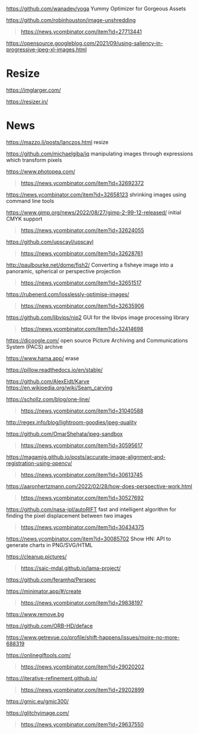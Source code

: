 https://github.com/wanadev/yoga Yummy Optimizer for Gorgeous Assets

https://github.com/robinhouston/image-unshredding
> https://news.ycombinator.com/item?id=27713441

https://opensource.googleblog.com/2021/09/using-saliency-in-progressive-jpeg-xl-images.html

# Resize
https://imglarger.com/

https://resizer.in/

# News
https://mazzo.li/posts/lanczos.html resize

https://github.com/michaelgiba/iq manipulating images through expressions which transform pixels

https://www.photopea.com/
> https://news.ycombinator.com/item?id=32692372

https://news.ycombinator.com/item?id=32658123 shrinking images using command line tools

https://www.gimp.org/news/2022/08/27/gimp-2-99-12-released/ initial CMYK support
> https://news.ycombinator.com/item?id=32624055

https://github.com/upscayl/upscayl
> https://news.ycombinator.com/item?id=32628761

http://paulbourke.net/dome/fish2/ Converting a fisheye image into a panoramic, spherical or perspective projection
> https://news.ycombinator.com/item?id=32651517

https://rubenerd.com/losslessly-optimise-images/
> https://news.ycombinator.com/item?id=32635906

https://github.com/libvips/nip2 GUI for the libvips image processing library
> https://news.ycombinator.com/item?id=32414698

https://dicoogle.com/ open source Picture Archiving and Communications System (PACS) archive

https://www.hama.app/ erase

https://pillow.readthedocs.io/en/stable/

https://github.com/AlexEidt/Karve https://en.wikipedia.org/wiki/Seam_carving

https://schollz.com/blog/one-line/
> https://news.ycombinator.com/item?id=31040588

http://regex.info/blog/lightroom-goodies/jpeg-quality

https://github.com/OmarShehata/jpeg-sandbox
> https://news.ycombinator.com/item?id=30595617

https://magamig.github.io/posts/accurate-image-alignment-and-registration-using-opencv/
> https://news.ycombinator.com/item?id=30613745

https://aaronhertzmann.com/2022/02/28/how-does-perspective-work.html
> https://news.ycombinator.com/item?id=30527692

https://github.com/nasa-jpl/autoRIFT fast and intelligent algorithm for finding the pixel displacement between two images
> https://news.ycombinator.com/item?id=30434375

https://news.ycombinator.com/item?id=30085702 Show HN: API to generate charts in PNG/SVG/HTML

https://cleanup.pictures/
> https://saic-mdal.github.io/lama-project/

https://github.com/feramhq/Perspec

https://minimator.app/#/create
> https://news.ycombinator.com/item?id=29838197

https://www.remove.bg

https://github.com/ORB-HD/deface

https://www.getrevue.co/profile/shift-happens/issues/moire-no-more-688319

https://onlinegiftools.com/
> https://news.ycombinator.com/item?id=29020202

https://iterative-refinement.github.io/
> https://news.ycombinator.com/item?id=29202899

https://gmic.eu/gmic300/

https://glitchyimage.com/
> https://news.ycombinator.com/item?id=29637550
